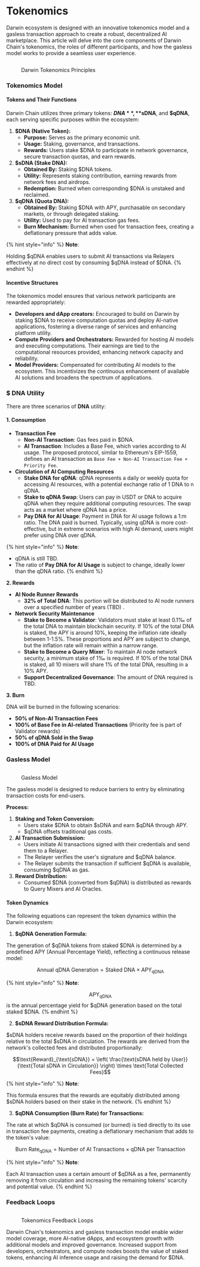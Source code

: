 # Tokenomics

Darwin ecosystem is designed with an innovative tokenomics model and a gasless transaction approach to create a robust, decentralized AI marketplace. This article will delve into the core components of Darwin Chain's tokenomics, the roles of different participants, and how the gasless model works to provide a seamless user experience.

<figure><img src="../.gitbook/assets/Asset 2@300x (15).png" alt=""><figcaption><p>Darwin Tokenomics Principles</p></figcaption></figure>

### Tokenomics Model

#### Tokens and Their Functions

Darwin Chain utilizes three primary tokens: **$DNA**, **$sDNA**, and **$qDNA**, each serving specific purposes within the ecosystem:

1. **$DNA (Native Token):**
   * **Purpose:** Serves as the primary economic unit.
   * **Usage:** Staking, governance, and transactions.
   * **Rewards:** Users stake $DNA to participate in network governance, secure transaction quotas, and earn rewards.
2. **$sDNA (Stake DNA):**
   * **Obtained By:** Staking $DNA tokens.
   * **Utility:** Represents staking contribution, earning rewards from network fees and airdrops.
   * **Redemption:** Burned when corresponding $DNA is unstaked and reclaimed.
3. **$qDNA (Quota DNA):**
   * **Obtained By:** Staking $DNA with APY, purchasable on secondary markets, or through delegated staking.
   * **Utility:** Used to pay for AI transaction gas fees.&#x20;
   * **Burn Mechanism:** Burned when used for transaction fees, creating a deflationary pressure that adds value.

{% hint style="info" %}
**Note**:

Holding $qDNA enables users to submit AI transactions via Relayers effectively at no direct cost by consuming $qDNA instead of $DNA.
{% endhint %}

#### Incentive Structures

The tokenomics model ensures that various network participants are rewarded appropriately:

* **Developers and dApp creators:** Encouraged to build on Darwin by staking $DNA to receive computation quotas and deploy AI-native applications, fostering a diverse range of services and enhancing platform utility.
* **Compute Providers and Orchestrators:** Rewarded for hosting AI models and executing computations. Their earnings are tied to the computational resources provided, enhancing network capacity and reliability.
* **Model Providers:** Compensated for contributing AI models to the ecosystem. This incentivizes the continuous enhancement of available AI solutions and broadens the spectrum of applications.

### $ DNA Utility

There are three scenarios of **DNA** utility:&#x20;

#### 1. Consumption

* **Transaction Fee**
  * **Non-AI Transaction**: Gas fees paid in $DNA.
  * **AI Transaction**: Includes a Base Fee, which varies according to AI usage. The proposed protocol, similar to Ethereum's EIP-1559, defines an AI transaction as `Base Fee + Non-AI Transaction Fee + Priority Fee`.
* **Circulation of AI Computing Resources**
  * **Stake DNA for qDNA**: qDNA represents a daily or weekly quota for accessing AI resources, with a potential exchange ratio of 1 DNA to n qDNA.
  * **Stake to qDNA Swap**: Users can pay in USDT or DNA to acquire qDNA when they require additional computing resources. The swap acts as a market where qDNA has a price.
  * **Pay DNA for AI Usage**: Payment in DNA for AI usage follows a 1:m ratio. The DNA paid is burned. Typically, using qDNA is more cost-effective, but in extreme scenarios with high AI demand, users might prefer using DNA over qDNA.

{% hint style="info" %}
**Note**:

* qDNA is still TBD.
* The ratio of **Pay DNA for AI Usage** is subject to change, ideally lower than the qDNA ratio.
{% endhint %}

**2. Rewards**

* **AI Node Runner Rewards**
  * **32% of Total DNA**: This portion will be distributed to AI node runners over a specified number of years (TBD) .
* **Network Security Maintenance**
  * **Stake to Become a Validator**: Validators must stake at least 0.1‰ of the total DNA to maintain blockchain security. If 10% of the total DNA is staked, the APY is around 10%, keeping the inflation rate ideally between 1-1.5%. These proportions and APY are subject to change, but the inflation rate will remain within a narrow range.
  * **Stake to Become a Query Mixer**: To maintain AI node network security, a minimum stake of 1‰ is required. If 10% of the total DNA is staked, all 10 mixers will share 1% of the total DNA, resulting in a 10% APY.
  * **Support Decentralized Governance**: The amount of DNA required is TBD.

**3. Burn**

DNA will be burned in the following scenarios:

* **50% of Non-AI Transaction Fees**
* **100% of Base Fee in AI-related Transactions** (Priority fee is part of Validator rewards)
* **50% of qDNA Sold in the Swap**
* **100% of DNA Paid for AI Usage**

### Gasless Model

<figure><img src="../.gitbook/assets/Asset 21@300x (4).png" alt=""><figcaption><p>Gasless Model</p></figcaption></figure>

The gasless model is designed to reduce barriers to entry by eliminating transaction costs for end-users.

**Process:**

1. **Staking and Token Conversion:**
   * Users stake $DNA to obtain $sDNA and earn $qDNA through APY.
   * $qDNA offsets traditional gas costs.
2. **AI Transaction Submission:**
   * Users initiate AI transactions signed with their credentials and send them to a Relayer.
   * The Relayer verifies the user's signature and $qDNA balance.
   * The Relayer submits the transaction if sufficient $qDNA is available, consuming $qDNA as gas.
3. **Reward Distribution:**
   * Consumed $DNA (converted from $qDNA) is distributed as rewards to Query Mixers and AI Oracles.

#### Token Dynamics

The following equations can represent the token dynamics within the Darwin ecosystem:

1. **$qDNA Generation Formula:**

The generation of $qDNA tokens from staked $DNA is determined by a predefined APY (Annual Percentage Yield), reflecting a continuous release model:

$$\text{Annual qDNA Generation} = \text{Staked DNA} \times \text{APY}_{\text{qDNA}}$$

{% hint style="info" %}
**Note**:

$$\text{APY}_{\text{qDNA}}$$ is the annual percentage yield for $qDNA generation based on the total staked $DNA.
{% endhint %}

2. **$sDNA Reward Distribution Formula:**

$sDNA holders receive rewards based on the proportion of their holdings relative to the total $sDNA in circulation. The rewards are derived from the network's collected fees and distributed proportionally:

$$\text{Reward}_{\text{sDNA}} = \left( \frac{\text{sDNA held by User}}{\text{Total sDNA in Circulation}} \right) \times \text{Total Collected Fees}$$

{% hint style="info" %}
**Note**:

This formula ensures that the rewards are equitably distributed among $sDNA holders based on their stake in the network.
{% endhint %}

3. **$qDNA Consumption (Burn Rate) for Transactions:**

The rate at which $qDNA is consumed (or burned) is tied directly to its use in transaction fee payments, creating a deflationary mechanism that adds to the token's value:

$$\text{Burn Rate}_{\text{qDNA}} = \text{Number of AI Transactions} \times \text{qDNA per Transaction}$$

{% hint style="info" %}
**Note**:

Each AI transaction uses a certain amount of $qDNA as a fee, permanently removing it from circulation and increasing the remaining tokens' scarcity and potential value.
{% endhint %}

### Feedback Loops

<figure><img src="../.gitbook/assets/Asset 20@300x (3).png" alt=""><figcaption><p>Tokenomics Feedback Loops</p></figcaption></figure>

Darwin Chain's tokenomics and gasless transaction model enable wider model coverage, more AI-native dApps, and ecosystem growth with additional models and improved governance. Increased support from developers, orchestrators, and compute nodes boosts the value of staked tokens, enhancing AI inference usage and raising the demand for $DNA.
